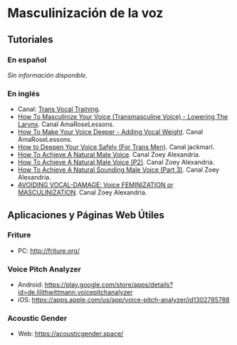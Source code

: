 # Masculinización de la voz

## Tutoriales

### En español

_Sin información disponible._

### En inglés
* Canal: [Trans Vocal Training](https://www.youtube.com/user/scootergoat01).
* [How To Masculinize Your Voice (Transmasculine Voice) - Lowering The Larynx]((https://www.youtube.com/watch?v=F9kWcvHAa8w&feature=youtu.be)). Canal AmaRoseLessons.
* [How To Make Your Voice Deeper - Adding Vocal Weight](https://youtu.be/BFmOrsHEwyU). Canal AmaRoseLessons.
* [How to Deepen Your Voice Safely (For Trans Men)](https://www.youtube.com/watch?v=Ud_ZmEwZLcI). Canal jackmarl.
* [How To Achieve A Natural Male Voice](https://youtu.be/8Tw2ff_koPI). Canal Zoey Alexandria.
* [How To Achieve A Natural Male Voice (P2)](https://youtu.be/E1LpFwCrSBc). Canal Zoey Alexandria.
* [How To Achieve A Natural Sounding Male Voice (Part 3)](https://youtu.be/6xUs4BNwRhM). Canal Zoey Alexandria.
* [AVOIDING VOCAL-DAMAGE: Voice FEMINIZATION or MASCULINIZATION](https://youtu.be/UC_XEY6I2KU). Canal Zoey Alexandria.

## Aplicaciones y Páginas Web Útiles

### Friture
* PC: http://friture.org/

### Voice Pitch Analyzer
* Android: https://play.google.com/store/apps/details?id=de.lilithwittmann.voicepitchanalyzer
* iOS: https://apps.apple.com/us/app/voice-pitch-analyzer/id1302785788

### Acoustic Gender
* Web: https://acousticgender.space/
